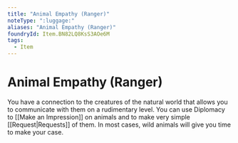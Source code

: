 ```yaml
---
title: "Animal Empathy (Ranger)"
noteType: ":luggage:"
aliases: "Animal Empathy (Ranger)"
foundryId: Item.BN82LQ8KsS3AOe6M
tags:
  - Item
---
```


# Animal Empathy (Ranger)

You have a connection to the creatures of the natural world that allows you to communicate with them on a rudimentary level. You can use Diplomacy to [[Make an Impression]] on animals and to make very simple [[Request|Requests]] of them. In most cases, wild animals will give you time to make your case.
